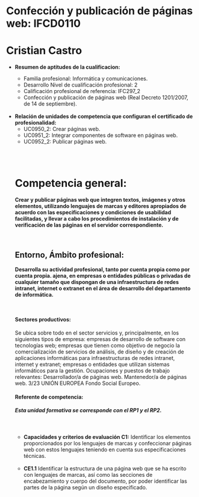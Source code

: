 <h1>Confección y publicación de páginas web: IFCD0110</h1>
<h1>Cristian Castro</h1>
<p> 
</p><ul><li><b> Resumen de aptitudes de la cualificacion:</b></li>
    <ul>
        <li>Familia profesional: Informática y comunicaciones.</li> 
        <li>Desarrollo Nivel de cualificación profesional: 2</li> 
        <li>Calificación profesional de referencia: IFC297_2</li> 
        <li>Confección y publicación de páginas web (Real Decreto 1201/2007, de 14 de septiembre).</li>
    </ul>
<br>
    <li><b> Relación de unidades de competencia que configuran el certificado de profesionalidad:</b>
        <ul>
            <li>UC0950_2: Crear páginas web.</li>
            <li>UC0951_2: Integrar componentes de software en páginas web.</li>
            <li> UC0952_2: Publicar páginas web.</li>
        </ul>
    </li>
<p> 
<br><br>
</p><h1>Competencia general:</h1>
<p><b>Crear y publicar páginas web que integren textos, imágenes y otros elementos, utilizando lenguajes de marcas y editores apropiados de acuerdo con las especificaciones y condiciones de usabilidad facilitadas, y llevar a cabo los procedimientos de instalación y de verificación de las páginas en el servidor correspondiente.</b></p>
<br>
<p></p><h2>Entorno, Ámbito profesional:</h2><b> Desarrolla su actividad profesional, tanto por cuenta propia como por cuenta propia. ajena, en empresas o entidades públicas o privadas de cualquier tamaño que dispongan de una infraestructura de redes intranet, internet o extranet en el área de desarrollo del departamento de informática.</b><p></p><br>
<p></p><h4>Sectores productivos:</h4> Se ubica sobre todo en el sector servicios y, principalmente, en los siguientes tipos de empresa: empresas de desarrollo de software con tecnologías web; empresas que tienen como objetivo de negocio la comercialización de servicios de análisis, de diseño y de creación de aplicaciones informáticas para infraestructuras de redes intranet, internet y extranet; empresas o entidades que utilizan sistemas informáticos para la gestión. Ocupaciones y puestos de trabajo relevantes: Desarrollador/a de páginas web. Mantenedor/a de páginas web. 3/23 UNIÓN EUROPEA Fondo Social Europeo.<p></p>
<p></p><h4>Referente de competencia:</h4>
<h5> Esta unidad formativa se corresponde con el RP1 y el RP2.</h5><br>
<ul>
    <li><b>Capacidades y criterios de evaluación C1:</b> Identificar los elementos proporcionados por los lenguajes de marcas y            confeccionar páginas web con estos lenguajes teniendo en cuenta sus especificaciones técnicas. 
    </li><br>
    <li>
        <b>CE1.1</b>
        Identificar la estructura de una página web que se ha escrito con lenguajes de marcas, así como las secciones                    de encabezamiento y cuerpo del documento, por poder identificar las partes de la página según un diseño                         especificado. 
    </li>
